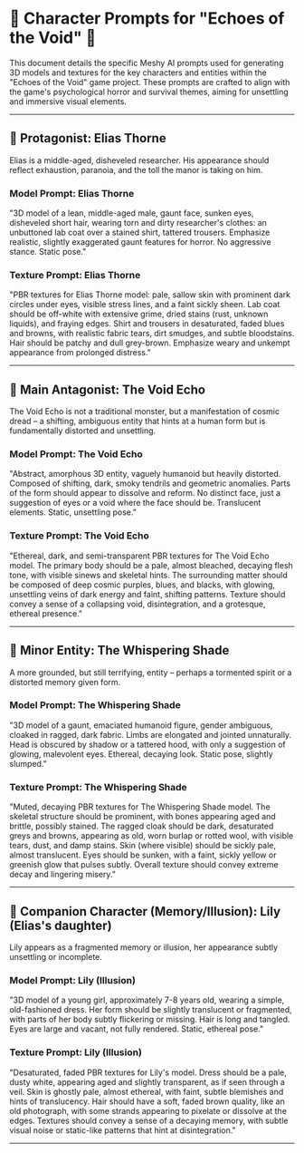 # 🤖 Character Prompts for "Echoes of the Void" 🎨

This document details the specific Meshy AI prompts used for generating 3D models and textures for the key characters and entities within the "Echoes of the Void" game project. These prompts are crafted to align with the game's psychological horror and survival themes, aiming for unsettling and immersive visual elements.

---

## 🧍 Protagonist: Elias Thorne

Elias is a middle-aged, disheveled researcher. His appearance should reflect exhaustion, paranoia, and the toll the manor is taking on him.

### Model Prompt: Elias Thorne
"3D model of a lean, middle-aged male, gaunt face, sunken eyes, disheveled short hair, wearing torn and dirty researcher's clothes: an unbuttoned lab coat over a stained shirt, tattered trousers. Emphasize realistic, slightly exaggerated gaunt features for horror. No aggressive stance. Static pose."

### Texture Prompt: Elias Thorne
"PBR textures for Elias Thorne model: pale, sallow skin with prominent dark circles under eyes, visible stress lines, and a faint sickly sheen. Lab coat should be off-white with extensive grime, dried stains (rust, unknown liquids), and fraying edges. Shirt and trousers in desaturated, faded blues and browns, with realistic fabric tears, dirt smudges, and subtle bloodstains. Hair should be patchy and dull grey-brown. Emphasize weary and unkempt appearance from prolonged distress."

---

## 👻 Main Antagonist: The Void Echo

The Void Echo is not a traditional monster, but a manifestation of cosmic dread – a shifting, ambiguous entity that hints at a human form but is fundamentally distorted and unsettling.

### Model Prompt: The Void Echo
"Abstract, amorphous 3D entity, vaguely humanoid but heavily distorted. Composed of shifting, dark, smoky tendrils and geometric anomalies. Parts of the form should appear to dissolve and reform. No distinct face, just a suggestion of eyes or a void where the face should be. Translucent elements. Static, unsettling pose."

### Texture Prompt: The Void Echo
"Ethereal, dark, and semi-transparent PBR textures for The Void Echo model. The primary body should be a pale, almost bleached, decaying flesh tone, with visible sinews and skeletal hints. The surrounding matter should be composed of deep cosmic purples, blues, and blacks, with glowing, unsettling veins of dark energy and faint, shifting patterns. Texture should convey a sense of a collapsing void, disintegration, and a grotesque, ethereal presence."

---

## 🧟 Minor Entity: The Whispering Shade

A more grounded, but still terrifying, entity – perhaps a tormented spirit or a distorted memory given form.

### Model Prompt: The Whispering Shade
"3D model of a gaunt, emaciated humanoid figure, gender ambiguous, cloaked in ragged, dark fabric. Limbs are elongated and jointed unnaturally. Head is obscured by shadow or a tattered hood, with only a suggestion of glowing, malevolent eyes. Ethereal, decaying look. Static pose, slightly slumped."

### Texture Prompt: The Whispering Shade
"Muted, decaying PBR textures for The Whispering Shade model. The skeletal structure should be prominent, with bones appearing aged and brittle, possibly stained. The ragged cloak should be dark, desaturated greys and browns, appearing as old, worn burlap or rotted wool, with visible tears, dust, and damp stains. Skin (where visible) should be sickly pale, almost translucent. Eyes should be sunken, with a faint, sickly yellow or greenish glow that pulses subtly. Overall texture should convey extreme decay and lingering misery."

---

## 👧 Companion Character (Memory/Illusion): Lily (Elias's daughter)

Lily appears as a fragmented memory or illusion, her appearance subtly unsettling or incomplete.

### Model Prompt: Lily (Illusion)
"3D model of a young girl, approximately 7-8 years old, wearing a simple, old-fashioned dress. Her form should be slightly translucent or fragmented, with parts of her body subtly flickering or missing. Hair is long and tangled. Eyes are large and vacant, not fully rendered. Static, ethereal pose."

### Texture Prompt: Lily (Illusion)
"Desaturated, faded PBR textures for Lily's model. Dress should be a pale, dusty white, appearing aged and slightly transparent, as if seen through a veil. Skin is ghostly pale, almost ethereal, with faint, subtle blemishes and hints of translucency. Hair should have a soft, faded brown quality, like an old photograph, with some strands appearing to pixelate or dissolve at the edges. Textures should convey a sense of a decaying memory, with subtle visual noise or static-like patterns that hint at disintegration."

---
